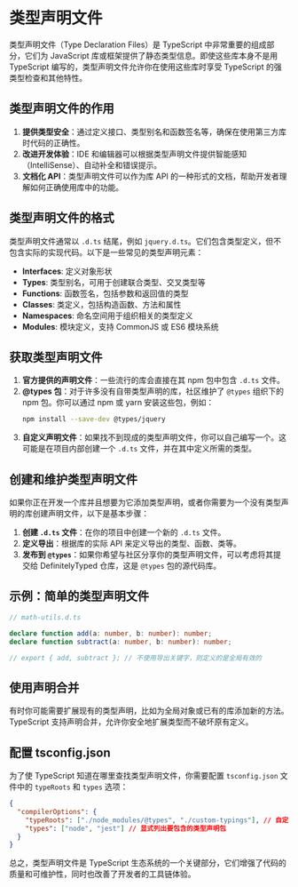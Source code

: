 # 类型声明文件

类型声明文件（Type Declaration Files）是 TypeScript 中非常重要的组成部分，它们为 JavaScript 库或框架提供了静态类型信息。即使这些库本身不是用 TypeScript 编写的，类型声明文件允许你在使用这些库时享受 TypeScript 的强类型检查和其他特性。

## 类型声明文件的作用

1. **提供类型安全**：通过定义接口、类型别名和函数签名等，确保在使用第三方库时代码的正确性。
2. **改进开发体验**：IDE 和编辑器可以根据类型声明文件提供智能感知（IntelliSense）、自动补全和错误提示。
3. **文档化 API**：类型声明文件可以作为库 API 的一种形式的文档，帮助开发者理解如何正确使用库中的功能。

## 类型声明文件的格式

类型声明文件通常以 `.d.ts` 结尾，例如 `jquery.d.ts`。它们包含类型定义，但不包含实际的实现代码。以下是一些常见的类型声明元素：

- **Interfaces**: 定义对象形状
- **Types**: 类型别名，可用于创建联合类型、交叉类型等
- **Functions**: 函数签名，包括参数和返回值的类型
- **Classes**: 类定义，包括构造函数、方法和属性
- **Namespaces**: 命名空间用于组织相关的类型定义
- **Modules**: 模块定义，支持 CommonJS 或 ES6 模块系统

## 获取类型声明文件

1. **官方提供的声明文件**：一些流行的库会直接在其 npm 包中包含 `.d.ts` 文件。
2. **@types 包**：对于许多没有自带类型声明的库，社区维护了 `@types` 组织下的 npm 包。你可以通过 npm 或 yarn 安装这些包，例如：
   ```bash
   npm install --save-dev @types/jquery
   ```
3. **自定义声明文件**：如果找不到现成的类型声明文件，你可以自己编写一个。这可能是在项目内部创建一个 `.d.ts` 文件，并在其中定义所需的类型。

## 创建和维护类型声明文件

如果你正在开发一个库并且想要为它添加类型声明，或者你需要为一个没有类型声明的库创建声明文件，以下是基本步骤：

1. **创建 `.d.ts` 文件**：在你的项目中创建一个新的 `.d.ts` 文件。
2. **定义导出**：根据库的实际 API 来定义导出的类型、函数、类等。
3. **发布到 `@types`**：如果你希望与社区分享你的类型声明文件，可以考虑将其提交给 DefinitelyTyped 仓库，这是 `@types` 包的源代码库。

## 示例：简单的类型声明文件

```typescript
// math-utils.d.ts

declare function add(a: number, b: number): number;
declare function subtract(a: number, b: number): number;

// export { add, subtract }; // 不使用导出关键字，则定义的是全局有效的
```

## 使用声明合并

有时你可能需要扩展现有的类型声明，比如为全局对象或已有的库添加新的方法。TypeScript 支持声明合并，允许你安全地扩展类型而不破坏原有定义。

## 配置 tsconfig.json

为了使 TypeScript 知道在哪里查找类型声明文件，你需要配置 `tsconfig.json` 文件中的 `typeRoots` 和 `types` 选项：

```json
{
  "compilerOptions": {
    "typeRoots": ["./node_modules/@types", "./custom-typings"], // 自定义类型声明路径
    "types": ["node", "jest"] // 显式列出要包含的类型声明包
  }
}
```

总之，类型声明文件是 TypeScript 生态系统的一个关键部分，它们增强了代码的质量和可维护性，同时也改善了开发者的工具链体验。

